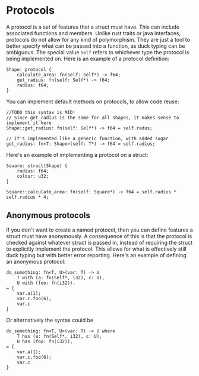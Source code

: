 # Protocols

A protocol is a set of features that a struct must have. This can include associated functions and members. Unlike rust traits or java interfaces, protocols do not allow for any kind of polymorphism. They are just a tool to better specify what can be passed into a function, as duck typing can be ambiguous. The special value `Self` refers to whichever type the protocol is being implemented on. Here is an example of a protocol definition:

```citrus
Shape: protocol {
    calculate_area: fn(self: Self*) -> f64;
    get_radius: fn(self: Self*) -> f64;
    radius: f64;
}
```

You can implement default methods on protocols, to allow code reuse:

```citrus
//TODO this syntax is MID!
// Since get_radius is the same for all shapes, it makes sense to implement it here
Shape::get_radius: fn(self: Self*) -> f64 = self.radus;

// It's implemented like a generic function, with added sugar
get_radius: fn<T: Shape>(self: T*) -> f64 = self.radius;
```

Here's an example of implementing a protocol on a struct:

```citrus
Square: struct(Shape) {
    radius: f64;
    colour: u32;
}

Square::calculate_area: fn(self: Square*) -> f64 = self.radius * self.radius * 4;
```

## Anonymous protocols

If you don't want to create a named protocol, then you can define features a struct must have anonymously. A consequence of this is that the protocol is checked against whatever struct is passed in, instead of requiring the struct to explicitly implement the protocol. This allows for what is effectively still duck typing but with better error reporting. Here's an example of defining an anonymous protocol:

```citrus
do_something: fn<T, U>(var: T) -> U 
    T with (a: fn(Self*, i32), c: U),
    U with (foo: fn(i32)), 
= {
    var.a(1);
    var.c.foo(6);
    var.c
}
```

Or alternatively the syntax could be

```citrus
do_something: fn<T, U>(var: T) -> U where
    T has (a: fn(Self*, i32), c: U),
    U has (foo: fn(i32)), 
= {
    var.a(1);
    var.c.foo(6);
    var.c
}
```
